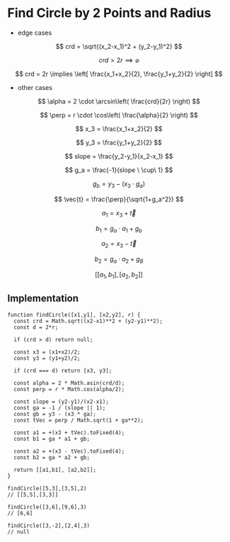 # Find Circle by 2 Points and Radius

* edge cases

$$
crd = \sqrt{(x_2-x_1)^2 + (y_2-y_1)^2}
$$

$$
crd > 2r \implies \varnothing
$$

$$
crd = 2r \implies \left[ \frac{x_1+x_2}{2}, \frac{y_1+y_2}{2} \right]
$$

* other cases

$$
\alpha = 2 \cdot \arcsin\left( \frac{crd}{2r} \right)
$$

$$
\perp = r \cdot \cos\left( \frac{\alpha}{2} \right)
$$

$$
x_3 = \frac{x_1+x_2}{2}
$$

$$
y_3 = \frac{y_1+y_2}{2}
$$

$$
slope = \frac{y_2-y_1}{x_2-x_1}
$$

$$
g_a = \frac{-1}{slope \ \cup\ 1}
$$

$$
g_b = y_3 - (x_3 \cdot g_a)
$$

$$
\vec{t} = \frac{\perp}{\sqrt{1+g_a^2}}
$$

$$
a_1 = x_3 + \vec{t}
$$

$$
b_1 = g_a \cdot a_1 + g_b
$$

$$
a_2 = x_3 - \vec{t}
$$

$$
b_2 = g_a \cdot a_2 + g_B
$$

$$
\left[ [a_1, b_1] , [a_2, b_2] \right]
$$

## Implementation

```
function findCircle([x1,y1], [x2,y2], r) {
  const crd = Math.sqrt((x2-x1)**2 + (y2-y1)**2);
  const d = 2*r;

  if (crd > d) return null;

  const x3 = (x1+x2)/2;
  const y3 = (y1+y2)/2;
  
  if (crd === d) return [x3, y3];

  const alpha = 2 * Math.asin(crd/d);
  const perp = r * Math.cos(alpha/2);

  const slope = (y2-y1)/(x2-x1);
  const ga = -1 / (slope || 1);
  const gb = y3 - (x3 * ga);
  const tVec = perp / Math.sqrt(1 + ga**2);

  const a1 = +(x3 + tVec).toFixed(4);
  const b1 = ga * a1 + gb;

  const a2 = +(x3 - tVec).toFixed(4);
  const b2 = ga * a2 + gb;

  return [[a1,b1], [a2,b2]];
}
```

```
findCircle([5,3],[3,5],2)
// [[5,5],[3,3]]

findCircle([3,6],[9,6],3)
// [6,6]

findCircle([3,-2],[2,4],3)
// null
```